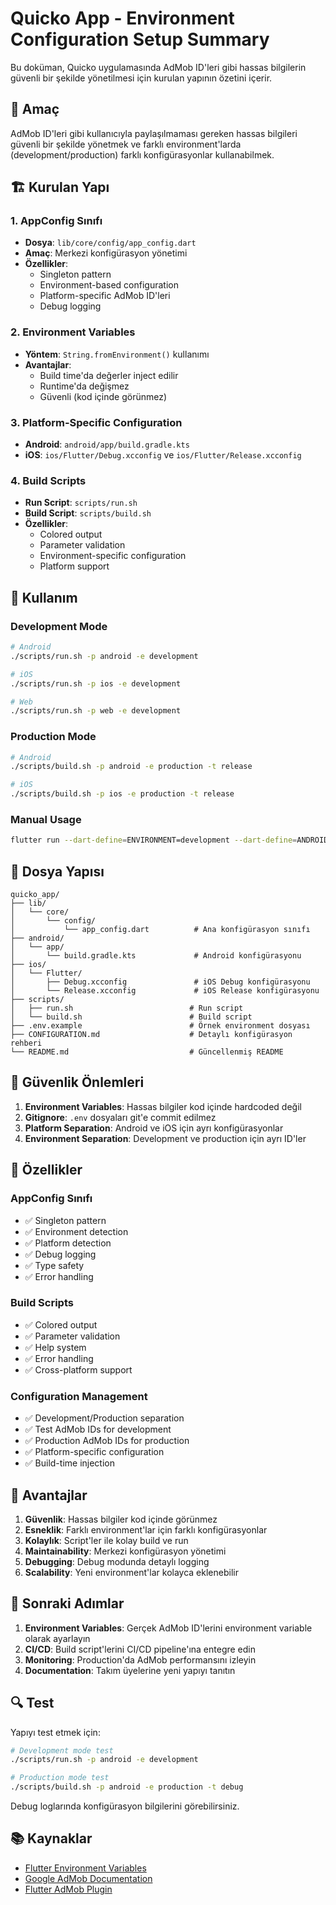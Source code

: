 # Quicko App - Environment Configuration Setup Summary

Bu doküman, Quicko uygulamasında AdMob ID'leri gibi hassas bilgilerin güvenli bir şekilde yönetilmesi için kurulan yapının özetini içerir.

## 🎯 Amaç

AdMob ID'leri gibi kullanıcıyla paylaşılmaması gereken hassas bilgileri güvenli bir şekilde yönetmek ve farklı environment'larda (development/production) farklı konfigürasyonlar kullanabilmek.

## 🏗️ Kurulan Yapı

### 1. AppConfig Sınıfı

- **Dosya**: `lib/core/config/app_config.dart`
- **Amaç**: Merkezi konfigürasyon yönetimi
- **Özellikler**:
  - Singleton pattern
  - Environment-based configuration
  - Platform-specific AdMob ID'leri
  - Debug logging

### 2. Environment Variables

- **Yöntem**: `String.fromEnvironment()` kullanımı
- **Avantajlar**:
  - Build time'da değerler inject edilir
  - Runtime'da değişmez
  - Güvenli (kod içinde görünmez)

### 3. Platform-Specific Configuration

- **Android**: `android/app/build.gradle.kts`
- **iOS**: `ios/Flutter/Debug.xcconfig` ve `ios/Flutter/Release.xcconfig`

### 4. Build Scripts

- **Run Script**: `scripts/run.sh`
- **Build Script**: `scripts/build.sh`
- **Özellikler**:
  - Colored output
  - Parameter validation
  - Environment-specific configuration
  - Platform support

## 🔧 Kullanım

### Development Mode

```bash
# Android
./scripts/run.sh -p android -e development

# iOS
./scripts/run.sh -p ios -e development

# Web
./scripts/run.sh -p web -e development
```

### Production Mode

```bash
# Android
./scripts/build.sh -p android -e production -t release

# iOS
./scripts/build.sh -p ios -e production -t release
```

### Manual Usage

```bash
flutter run --dart-define=ENVIRONMENT=development --dart-define=ANDROID_APP_ID=your_id
```

## 📁 Dosya Yapısı

```
quicko_app/
├── lib/
│   └── core/
│       └── config/
│           └── app_config.dart          # Ana konfigürasyon sınıfı
├── android/
│   └── app/
│       └── build.gradle.kts             # Android konfigürasyonu
├── ios/
│   └── Flutter/
│       ├── Debug.xcconfig               # iOS Debug konfigürasyonu
│       └── Release.xcconfig             # iOS Release konfigürasyonu
├── scripts/
│   ├── run.sh                          # Run script
│   └── build.sh                        # Build script
├── .env.example                        # Örnek environment dosyası
├── CONFIGURATION.md                    # Detaylı konfigürasyon rehberi
└── README.md                           # Güncellenmiş README
```

## 🔐 Güvenlik Önlemleri

1. **Environment Variables**: Hassas bilgiler kod içinde hardcoded değil
2. **Gitignore**: `.env` dosyaları git'e commit edilmez
3. **Platform Separation**: Android ve iOS için ayrı konfigürasyonlar
4. **Environment Separation**: Development ve production için ayrı ID'ler

## 🎨 Özellikler

### AppConfig Sınıfı

- ✅ Singleton pattern
- ✅ Environment detection
- ✅ Platform detection
- ✅ Debug logging
- ✅ Type safety
- ✅ Error handling

### Build Scripts

- ✅ Colored output
- ✅ Parameter validation
- ✅ Help system
- ✅ Error handling
- ✅ Cross-platform support

### Configuration Management

- ✅ Development/Production separation
- ✅ Test AdMob IDs for development
- ✅ Production AdMob IDs for production
- ✅ Platform-specific configuration
- ✅ Build-time injection

## 🚀 Avantajlar

1. **Güvenlik**: Hassas bilgiler kod içinde görünmez
2. **Esneklik**: Farklı environment'lar için farklı konfigürasyonlar
3. **Kolaylık**: Script'ler ile kolay build ve run
4. **Maintainability**: Merkezi konfigürasyon yönetimi
5. **Debugging**: Debug modunda detaylı logging
6. **Scalability**: Yeni environment'lar kolayca eklenebilir

## 📝 Sonraki Adımlar

1. **Environment Variables**: Gerçek AdMob ID'lerini environment variable olarak ayarlayın
2. **CI/CD**: Build script'lerini CI/CD pipeline'ına entegre edin
3. **Monitoring**: Production'da AdMob performansını izleyin
4. **Documentation**: Takım üyelerine yeni yapıyı tanıtın

## 🔍 Test

Yapıyı test etmek için:

```bash
# Development mode test
./scripts/run.sh -p android -e development

# Production mode test
./scripts/build.sh -p android -e production -t debug
```

Debug loglarında konfigürasyon bilgilerini görebilirsiniz.

## 📚 Kaynaklar

- [Flutter Environment Variables](https://docs.flutter.dev/deployment/environment-variables)
- [Google AdMob Documentation](https://developers.google.com/admob)
- [Flutter AdMob Plugin](https://pub.dev/packages/google_mobile_ads)
